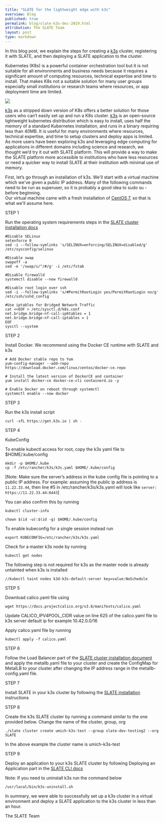 ```yaml
---
title: "SLATE for the lightweight edge with k3s"
overview: Blog
published: true
permalink: blog/slate-k3s-dec-2019.html
attribution: The SLATE Team
layout: post
type: markdown
---
```



In this blog post, we explain the steps for creating a [k3s](https://k3s.io) cluster, registering 
it with SLATE, and then deploying a SLATE application to the cluster.



<!--end_excerpt-->

Kubernetes (K8s) is a powerful container orchestration tool but it is not suitable 
for all environments and business needs because it requires a significant amount 
of computing resources, technical expertise and time to install. That makes K8s 
not a suitable solution for many user groups especially small institutions or 
research teams where resources, or app deployment time are limited.

![](https://lh3.googleusercontent.com/eVHfEEqJMtWE2LZJ6fHeSBCnTpmwGEthMJDVeLZ8aKlnplxVTNDJx9B8F0FqMSKqZa-aPNsVCPaiTPeJ_RUt1ZlQUNiHLujRXFXKl-uMu4UswtkleaDpzMypFSeloidYO_tpHxou0nWVhn5vhw3hrPPrRe87smIwHNqtrDQg5AtLJ3f3qsu9QzUAx2dIgVK1s1SOHTe7ko-Fawj2xDyonzAM8z9N26vWdEvqlEN_a9pGZYvMsmdQTe7_nJ_9zDGid2Dso86mzCvzU3tBsT4McQrPauE8WM4YLPAwAgXoFpDUBQfGvrKQkD27Rm6upRxeSqPTPPi1IWHhDQHwvWP56dwxxqipewiNUbAFETCLXx9tK-iYJHZfQpVp6kSzr0sV1xOIwEqUksXGbCBiredkqFKQiZITCV0qa5vKvNmfjZGolYeTRmzfQ-bqNPZl_YUn-qdgqwmQy27otdjjYUJDJjxTdesp18exqOxro6ujpyphFMtcc7hzSVXtdMrexQ_LKiZ1qH_MmVfbjkx31-ZExnmA7xBYjoOuw9M000JPlt-3Sp6ig3an8-r9kEr3D8nf82XzKhkdhhxIfLG8Y5UVS7G-Vh8nrxthc7pCOAyw0a_r6YbhFyl6ahQZ-HTj3MQgGNAQQ4UB_Nikk_Pf3VBSj3ZBG-U9Dw54T71c5SF9SHUuk115yk-ciA=w789-h176-no)

[k3s](https://k3s.io) as a stripped down version of K8s offers a better solution 
for those users who can’t easily set up and run a K8s cluster. [k3s](https://github.com/rancher/k3s) 
is an open-source lightweight kubernetes distribution which is easy to install, 
uses half the memory of a standard Kubernetes installation, and runs in a binary 
requiring less than 40MB. It is useful for many environments where resources, 
technical expertise, and time to setup clusters and deploy apps is limited. As 
more users have been exploring k3s and leveraging edge computing for applications 
in different domains including science and research, we thought we’d try it out 
with SLATE platform. This will provide a way to make the SLATE platform more 
accessible to institutions who have less resources or need a quicker way to 
install SLATE at their institution with minimal use of memory.


First, let’s go through an installation of k3s. We'll start with a virtual machine 
which we've given a public IP address. Many of the following commands need to be 
run as superuser, so it is probably a good idea to sudo su - before beginning.  
Our virtual machine came with a fresh installation of [CentOS 7](https://www.centos.org/download), 
so that is what we'll assume here.

STEP 1

Run the operating system requirements steps in the [SLATE cluster installation docs](https://slateci.io/docs/cluster/)

	#Disable SELinux
	setenforce 0
	sed -i --follow-symlinks 's/SELINUX=enforcing/SELINUX=disabled/g' /etc/sysconfig/selinux

    #Disable swap
	swapoff -a
	sed -e '/swap/s/^/#/g' -i /etc/fstab

	#Disable firewalld
	systemctl disable --now firewalld

	#Disable root login over ssh
	sed -i --follow-symlinks 's/#PermitRootLogin yes/PermitRootLogin no/g' /etc/ssh/sshd_config

	#Use iptables for Bridged Network Traffic
	cat <<EOF > /etc/sysctl.d/k8s.conf
	net.bridge.bridge-nf-call-ip6tables = 1
	net.bridge.bridge-nf-call-iptables = 1
	EOF
	sysctl --system


STEP 2

Install Docker. We recommend using the Docker CE runtime with SLATE and k3s

	# Add Docker stable repo to Yum
	yum-config-manager --add-repo https://download.docker.com/linux/centos/docker-ce.repo

	# Install the latest version of DockerCE and container 
	yum install docker-ce docker-ce-cli containerd.io -y

	# Enable Docker on reboot through systemctl
	systemctl enable --now docker


STEP 3

Run the k3s install script

	curl -sfL https://get.k3s.io | sh -

STEP 4

KubeConfig

To enable kubectl access for root, copy the k3s yaml file to $HOME/.kube/config

	mkdir -p $HOME/.kube
	cp -f /etc/rancher/k3s/k3s.yaml $HOME/.kube/config

[Note: Make sure the server’s address in the kube config file is pointing to a public IP address. For example: assuming the public ip address is `11.22.33.44`, then line #5 in /etc/rancher/k3s/k3s.yaml will look like `server: https://11.22.33.44:6443`]

You can also confirm this by running
	
	kubectl cluster-info

	chown $(id -u):$(id -g) $HOME/.kube/config

To enable kubeconfig for a single session instead run

	export KUBECONFIG=/etc/rancher/k3s/k3s.yaml 

Check for a master k3s node by running

	kubectl get nodes

The following step is not required for k3s as the master node is already untainted when k3s is installed

	//kubectl taint nodes k3d-k3s-default-server key=value:NoSchedule

STEP 5

Download calico.yaml file using

	wget https://docs.projectcalico.org/v3.8/manifests/calico.yaml

Update CALICO_IPV4POOL_CIDR  value on line 625 of the calico.yaml file to k3s server default ip for example 10.42.0.0/16

Apply calico.yaml file by running

	kubectl apply -f calico.yaml

STEP 6

Follow the Load Balancer part of the [SLATE cluster installation document](https://slateci.io/docs/cluster/) and apply the metallb.yaml file to your cluster and create the ConfigMap for MetalLB to your cluster after changing the IP address range in the metallb-config.yaml file.

STEP 7

Install SLATE in your k3s cluster  by following the [SLATE installation](https://portal.slateci.io/cli) instructions

STEP 8

Create the k3s SLATE cluster by running a command similar to the one provided below. Change the name of the cluster, group, org

	./slate cluster create umich-k3s-test --group slate-dev-testing2 --org SLATE

In the above example the cluster name is umich-k3s-test

STEP 9

Deploy an application to your k3s SLATE cluster by following Deploying an Application
part in the [SLATE CLI docs](https://slateci.io/docs/tools)

Note: If you need to uninstall k3s run the command below

	/usr/local/bin/k3s-uninstall.sh

In summary, we were able to successfully set up a k3s cluster in a virtual environment and deploy a SLATE application to the k3s cluster in less than an hour.


The SLATE Team






